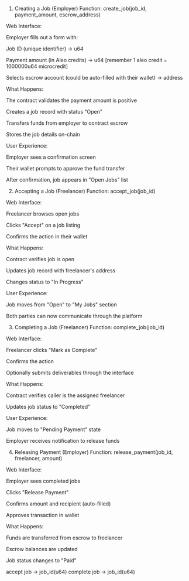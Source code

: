 1. Creating a Job (Employer)
Function: create_job(job_id, payment_amount, escrow_address)

Web Interface:

Employer fills out a form with:

Job ID (unique identifier) -> u64

Payment amount (in Aleo credits) -> u64 [remember 1 aleo credit = 1000000u64 microcredit]

Selects escrow account (could be auto-filled with their wallet) -> address

What Happens:

The contract validates the payment amount is positive

Creates a job record with status "Open"

Transfers funds from employer to contract escrow

Stores the job details on-chain

User Experience:

Employer sees a confirmation screen

Their wallet prompts to approve the fund transfer

After confirmation, job appears in "Open Jobs" list

2. Accepting a Job (Freelancer)
Function: accept_job(job_id)

Web Interface:

Freelancer browses open jobs

Clicks "Accept" on a job listing

Confirms the action in their wallet

What Happens:

Contract verifies job is open

Updates job record with freelancer's address

Changes status to "In Progress"

User Experience:

Job moves from "Open" to "My Jobs" section

Both parties can now communicate through the platform

3. Completing a Job (Freelancer)
Function: complete_job(job_id)

Web Interface:

Freelancer clicks "Mark as Complete"

Confirms the action

Optionally submits deliverables through the interface

What Happens:

Contract verifies caller is the assigned freelancer

Updates job status to "Completed"

User Experience:

Job moves to "Pending Payment" state

Employer receives notification to release funds

4. Releasing Payment (Employer)
Function: release_payment(job_id, freelancer, amount)

Web Interface:

Employer sees completed jobs

Clicks "Release Payment"

Confirms amount and recipient (auto-filled)

Approves transaction in wallet

What Happens:

Funds are transferred from escrow to freelancer

Escrow balances are updated

Job status changes to "Paid"

accept job -> job_id(u64)
complete job -> job_id(u64)